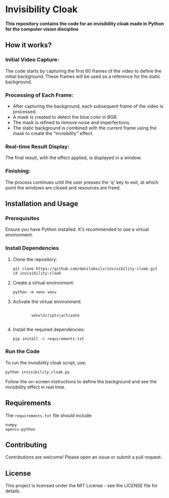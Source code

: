 <h1>Invisibility Cloak</h1>
<p><strong>This repository contains the code for an invisibility cloak made in Python for the computer vision discipline</strong></p>

<h2>How it works?</h2>

<h3>Initial Video Capture:</h3>
<p>The code starts by capturing the first 60 frames of the video to define the initial background. These frames will be used as a reference for the static background.</p>

<h3>Processing of Each Frame:</h3>
<ul>
    <li>After capturing the background, each subsequent frame of the video is processed.</li>
    <li>A mask is created to detect the blue color in BGR.</li>
    <li>The mask is refined to remove noise and imperfections.</li>
    <li>The static background is combined with the current frame using the mask to create the "invisibility" effect.</li>
</ul>

<h3>Real-time Result Display:</h3>
<p>The final result, with the effect applied, is displayed in a window.</p>

<h3>Finishing:</h3>
<p>The process continues until the user presses the 'q' key to exit, at which point the windows are closed and resources are freed.</p>

<h2>Installation and Usage</h2>

<h3>Prerequisites</h3>
<p>Ensure you have Python installed. It's recommended to use a virtual environment.</p>

<h3>Install Dependencies</h3>
<ol>
    <li>Clone the repository:
        <pre><code>git clone https://github.com/danilobsilv/invisibility-cloak.git<br>cd invisibility-cloak</code></pre>
    </li>
    <li>Create a virtual environment:
        <pre><code>python -m venv venv</code></pre>
    </li>
    <li>Activate the virtual environment:
        <pre><code>
        venv\Scripts\activate
        </code></pre>
    </li>
    <li>Install the required dependencies:
        <pre><code>pip install -r requirements.txt</code></pre>
    </li>
</ol>

<h3>Run the Code</h3>
<p>To run the invisibility cloak script, use:</p>
<pre><code>python invisibility_cloak.py</code></pre>
<p>Follow the on-screen instructions to define the background and see the invisibility effect in real time.</p>

<h2>Requirements</h2>
<p>The <code>requirements.txt</code> file should include:</p>
<pre><code>numpy<br>opencv-python</code></pre>

<h2>Contributing</h2>
<p>Contributions are welcome! Please open an issue or submit a pull request.</p>

<h2>License</h2>
<p>This project is licensed under the MIT License - see the LICENSE file for details.</p>